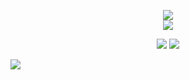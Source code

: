                          
<p align="center">                      
<a href="https://www.instagram.com/zakarialaoui10/"><img src="https://img.shields.io/badge/instagram%20@zakarialaoui10-8134AF?style=for-the-badge&logo=instagram&logoColor=white"/></a></br>
   <a href="https://web.facebook.com/100010356559195/videos/672100873970384"><img src="https://img.shields.io/badge/facebook%20@Zakaria Elalaoui-7134AF?style=for-the-badge&logo=facebook&logoColor=white"/></a>
   </p> 
 <p align="center"><img src="https://github-readme-stats.vercel.app/api/top-langs/?username=zakarialaoui10&theme=tokyonight&layout=compact&langs_count=10&hide_border=true&show_icons=true%22"/>
 <img src="https://github-readme-stats.vercel.app/api?username=zakarialaoui10&hide=issues&theme=tokyonight"/>       
</p>  
      
    
   
   
![](https://komarev.com/ghpvc/?username=zakarialaoui10)


 

